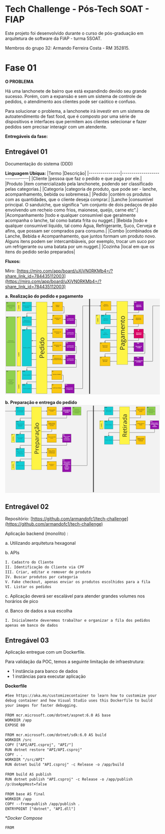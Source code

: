 # Tech Challenge - Pós-Tech SOAT - FIAP

Este projeto foi desenvolvido durante o curso de pós-graduação em arquitetura de software da FIAP - turma 5SOAT.

Membros do grupo 32: Armando Ferreira Costa - RM 352815.

# Fase 01

**O PROBLEMA**

Há uma lanchonete de bairro que está expandindo devido seu grande sucesso. Porém, com a expansão e sem um sistema de controle de pedidos, o atendimento aos clientes pode ser caótico e confuso.

Para solucionar o problema, a lanchonete irá investir em um sistema de autoatendimento de fast food, que é composto por uma série de dispositivos e interfaces que permitem aos clientes selecionar e fazer pedidos sem precisar interagir com um atendente.                      

**Entregáveis da fase:**

## Entregável 01

Documentação do sistema (DDD)

**Linguagem Ubíqua:**
|Termo           |Descrição|
|----------------|-------------------------------|
|Cliente |pessoa que faz o pedido e que paga por ele.|
|Produto |item comercializado pela lanchonete, podendo ser classificado pelas categorias.|
|Categoria |categoria de produto, que pode ser - lanche, acompanhamento, bebida ou sobremesa.|
|Pedido |contém os produtos  com as quantidades, que o cliente deseja comprar.|
|Lanche |consumível principal. O sanduíche, que significa "um conjunto de dois pedaços de pão envolvendo um recheio como frios, maionese, queijo, carne etc".|
|Acompanhamento |todo e qualquer consumível que geralmente acompanha o lanche, tal como batata frita ou nugget.|
|Bebida |todo e qualquer consumível líquido, tal como Água, Refrigerante, Suco, Cerveja e afins, que possam ser comprados para consumo.|
|Combo |combinados de Lanche, Bebida e Acompanhamento, que juntos formam um produto novo. Alguns itens podem ser intercambiáveis, por exemplo, trocar um suco por um refrigerante ou uma batata por um nugget.|
|Cozinha |local em que os itens do pedido serão preparados|
 
**Fluxos:**

Miro: [https://miro.com/app/board/uXjVN0RKMb4=/?share_link_id=784435112003](https://miro.com/app/board/uXjVN0RKMb4=/?share_link_id=784435112003)

**a. Realização do pedido e pagamento**
![realizacao-do-pedido-e-pagamento](docs/images/pedidos_pagamentos.PNG)

**b. Preparação e entrega do pedido**
![preparacao-entrega](docs/images/preparacao_entrega.PNG)

## Entregável 02

Repositório: [https://github.com/armandofc1/tech-challenge](https://github.com/armandofc1/tech-challenge)

Aplicação backend (monolito) :

a. Utilizando arquitetura hexagonal

b. APIs
```
I. Cadastro do Cliente
II. Identificação do Cliente via CPF
III. Criar, editar e remover de produto
IV. Buscar produtos por categoria
V. Fake checkout, apenas enviar os produtos escolhidos para a fila
VI. Listar os pedidos
```
c. Aplicação deverá ser escalável para atender grandes volumes nos horários de pico

d. Banco de dados a sua escolha
```
I. Inicialmente deveremos trabalhar e organizar a fila dos pedidos apenas em banco de dados
```

## Entregável 03

Aplicação entregue com um Dockerfile.

Para validação da POC, temos a seguinte limitação de infraestrutura:
- 1 instância para banco de dados
- 1 instâncias para executar aplicação

**Dockerfile**
```
#See https://aka.ms/customizecontainer to learn how to customize your debug container and how Visual Studio uses this Dockerfile to build your images for faster debugging.

FROM mcr.microsoft.com/dotnet/aspnet:6.0 AS base
WORKDIR /app
EXPOSE 80

FROM mcr.microsoft.com/dotnet/sdk:6.0 AS build
WORKDIR /src
COPY ["API/API.csproj", "API/"]
RUN dotnet restore "API/API.csproj"
COPY . .
WORKDIR "/src/API"
RUN dotnet build "API.csproj" -c Release -o /app/build

FROM build AS publish
RUN dotnet publish "API.csproj" -c Release -o /app/publish /p:UseAppHost=false

FROM base AS final
WORKDIR /app
COPY --from=publish /app/publish .
ENTRYPOINT ["dotnet", "API.dll"]
```
**Docker Compose*
```
FROM
```
